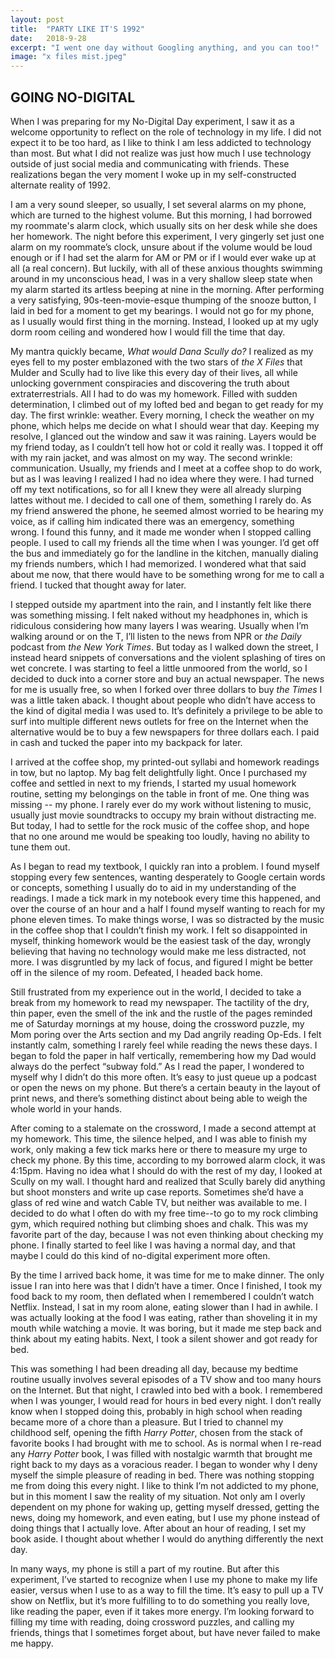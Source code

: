 ```yaml
---
layout: post
title:  "PARTY LIKE IT'S 1992"
date:   2018-9-28
excerpt: "I went one day without Googling anything, and you can too!"
image: "x files mist.jpeg"
---
```

 ## GOING NO-DIGITAL

When I was preparing for my No-Digital Day experiment, I saw it as a welcome opportunity to reflect on the role of technology in my life. I did not expect it to be too hard, as I like to think I am less addicted to technology than most. But what I did not realize was just how much I use technology outside of just social media and communicating with friends. These realizations began the very moment I woke up in my self-constructed alternate reality of 1992.  

I am a very sound sleeper, so usually, I set several alarms on my phone, which are turned to the highest volume. But this morning, I had borrowed my roommate's alarm clock, which usually sits on her desk while she does her homework. The night before this experiment, I very gingerly set just one alarm on my roommate’s clock, unsure about if the volume would be loud enough or if I had set the alarm for AM or PM or if I would ever wake up at all (a real concern). But luckily, with all of these anxious thoughts swimming around in my unconscious head, I was in a very shallow sleep state when my alarm started its artless beeping at nine in the morning. After performing a very satisfying, 90s-teen-movie-esque thumping of the snooze button, I laid in bed for a moment to get my bearings. I would not go for my phone, as I usually would first thing in the morning. Instead, I looked up at my ugly dorm room ceiling and wondered how I would fill the time that day. 

My mantra quickly became, *What would Dana Scully do?* I realized as my eyes fell to my poster emblazoned with the two stars of *the X Files* that Mulder and Scully had to live like this every day of their lives, all while unlocking government conspiracies and discovering the truth about extraterrestrials. All I had to do was my homework. Filled with sudden determination, I climbed out of my lofted bed and began to get ready for my day. The first wrinkle: weather. Every morning, I check the weather on my phone, which helps me decide on what I should wear that day. Keeping my resolve, I glanced out the window and saw it was raining. Layers would be my friend today, as I couldn’t tell how hot or cold it really was. I topped it off with my rain jacket, and was almost on my way. The second wrinkle: communication. Usually, my friends and I meet at a coffee shop to do work, but as I was leaving I realized I had no idea where they were. I had turned off my text notifications, so for all I knew they were all already slurping lattes without me. I decided to call one of them, something I rarely do. As my friend answered the phone, he seemed almost worried to be hearing my voice, as if calling him indicated there was an emergency, something wrong. I found this funny, and it made me wonder when I stopped calling people. I used to call my friends all the time when I was younger. I’d get off the bus and immediately go for the landline in the kitchen, manually dialing my friends numbers, which I had memorized. I wondered what that said about me now, that there would have to be something wrong for me to call a friend. I tucked that thought away for later. 

I stepped outside my apartment into the rain, and I instantly felt like there was something missing. I felt naked without my headphones in, which is ridiculous considering how many layers I was wearing. Usually when I’m walking around or on the T, I’ll listen to the news from NPR or *the Daily* podcast from *the New York Times*. But today as I walked down the street, I instead heard snippets of conversations and the violent splashing of tires on wet concrete. I was starting to feel a little unmoored from the world, so I decided to duck into a corner store and buy an actual newspaper. The news for me is usually free, so when I forked over three dollars to buy *the Times* I was a little taken aback. I thought about people who didn’t have access to the kind of digital media I was used to. It’s definitely a privilege to be able to surf into multiple different news outlets for free on the Internet when the alternative would be to buy a few newspapers for three dollars each. I paid in cash and tucked the paper into my backpack for later.   

I arrived at the coffee shop, my printed-out syllabi and homework readings in tow, but no laptop. My bag felt delightfully light. Once I purchased my coffee and settled in next to my friends, I started my usual homework routine, setting my belongings on the table in front of me. One thing was missing -- my phone. I rarely ever do my work without listening to music, usually just movie soundtracks to occupy my brain without distracting me. But today, I had to settle for the rock music of the coffee shop, and hope that no one around me would be speaking too loudly, having no ability to tune them out. 

As I began to read my textbook, I quickly ran into a problem. I found myself stopping every few sentences, wanting desperately to Google certain words or concepts, something I usually do to aid in my understanding of the readings. I made a tick mark in my notebook every time this happened, and over the course of an hour and a half I found myself wanting to reach for my phone eleven times. To make things worse, I was so distracted by the music in the coffee shop that I couldn’t finish my work. I felt so disappointed in myself, thinking homework would be the easiest task of the day, wrongly believing that having no technology would make me less distracted, not more. I was disgruntled by my lack of focus, and figured I might be better off in the silence of my room. Defeated, I headed back home. 

Still frustrated from my experience out in the world, I decided to take a break from my homework to read my newspaper. The tactility of the dry, thin paper, even the smell of the ink and the rustle of the pages reminded me of Saturday mornings at my house, doing the crossword puzzle, my Mom poring over the Arts section and my Dad angrily reading Op-Eds. I felt instantly calm, something I rarely feel while reading the news these days. I began to fold the paper in half vertically, remembering how my Dad would always do the perfect “subway fold.” As I read the paper, I wondered to myself why I didn’t do this more often. It’s easy to just queue up a podcast or open the news on my phone. But there’s a certain beauty in the layout of print news, and there’s something distinct about being able to weigh the whole world in your hands.

After coming to a stalemate on the crossword, I made a second attempt at my homework. This time, the silence helped, and I was able to finish my work, only making a few tick marks here or there to measure my urge to check my phone. By this time, according to my borrowed alarm clock, it was 4:15pm. Having no idea what I should do with the rest of my day, I looked at Scully on my wall. I thought hard and realized that Scully barely did anything but shoot monsters and write up case reports. Sometimes she’d have a glass of red wine and watch Cable TV, but neither was available to me. I decided to do what I often do with my free time--to go to my rock climbing gym, which required nothing but climbing shoes and chalk. This was my favorite part of the day, because I was not even thinking about checking my phone. I finally started to feel like I was having a normal day, and that maybe I could do this kind of no-digital experiment more often. 

By the time I arrived back home, it was time for me to make dinner. The only issue I ran into here was that I didn’t have a timer. Once I finished, I took my food back to my room, then deflated when I remembered I couldn’t watch Netflix. Instead, I sat in my room alone, eating slower than I had in awhile. I was actually looking at the food I was eating, rather than shoveling it in my mouth while watching a movie. It was boring, but it made me step back and think about my eating habits. Next, I took a silent shower and got ready for bed. 

This was something I had been dreading all day, because my bedtime routine usually involves several episodes of a TV show and too many hours on the Internet. But that night, I crawled into bed with a book. I remembered when I was younger, I would read for hours in bed every night. I don’t really know when I stopped doing this, probably in high school when reading became more of a chore than a pleasure. But I tried to channel my childhood self, opening the fifth *Harry Potter*, chosen from the stack of favorite books I had brought with me to school. As is normal when I re-read any *Harry Potter* book, I was filled with nostalgic warmth that brought me right back to my days as a voracious reader. I began to wonder why I deny myself the simple pleasure of reading in bed. There was nothing stopping me from doing this every night. I like to think I’m not addicted to my phone, but in this moment I saw the reality of my situation. Not only am I overly dependent on my phone for waking up, getting myself dressed, getting the news, doing my homework, and even eating, but I use my phone instead of doing things that I actually love. After about an hour of reading, I set my book aside. I thought about whether I would do anything differently the next day.

In many ways, my phone is still a part of my routine. But after this experiment, I’ve started to recognize when I use my phone to make my life easier, versus when I use to as a way to fill the time. It’s easy to pull up a TV show on Netflix, but it’s more fulfilling to to do something you really love, like reading the paper, even if it takes more energy. I’m looking forward to filling my time with reading, doing crossword puzzles, and calling my friends, things that I sometimes forget about, but have never failed to make me happy.
